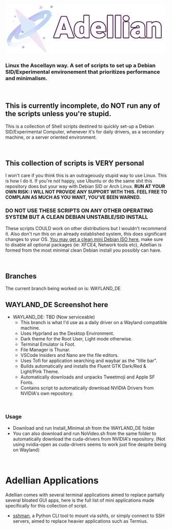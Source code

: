 ![](https://github.com/Ascellayn/Adellian/blob/main/Ressources/AdellianBanner-256px.png?raw=true)  
### Linux the Ascellayn way. A set of scripts to set up a Debian SID/Experimental environement that prioritizes performance and minimalism.  

<br>

## This is currently incomplete, do NOT run any of the scripts unless you're stupid.
This is a collection of Shell scripts destined to quickly set-up a Debian SID/Experimental Computer, whenever it's for daily drivers, as a secondary machine, or a server oriented environment.

<br>

## This collection of scripts is VERY personal
I won't care if you think this is an outrageously stupid way to use Linux. This is how I do it. If you're not happy, use Ubuntu or do the same shit this repository does but your way with Debian SID or Arch Linux.
**RUN AT YOUR OWN RISK: I WILL NOT PROVIDE ANY SUPPORT WITH THIS. FEEL FREE TO COMPLAIN AS MUCH AS YOU WANT, YOU'VE BEEN WARNED.**

### DO NOT USE THESE SCRIPTS ON ANY OTHER OPERATING SYSTEM BUT A CLEAN DEBIAN UNSTABLE/SID INSTALL
These scripts COULD work on other distributions but I wouldn't recommend it. Also don't run this on an already established system, this does significant changes to your OS. [You may get a clean mini Debian ISO here](https://d-i.debian.org/daily-images/amd64/daily/netboot/), make sure to disable all optional packages (ie: XFCE4, Network tools etc), Adellian is formed from the most minimal clean Debian install you possibly can have.

<br>

## Branches
The current branch being worked on is: WAYLAND_DE

## WAYLAND_DE Screenshot here
- WAYLAND_DE: TBD (Now serviceable)
  - This branch is what I'd use as a daily driver on a Wayland compatible machine.
  - Uses Hyprland as the Desktop Environment.
  - Dark theme for the Root User, Light mode otherwise.
  - Terminal Emulator is Foot.
  - File Manager is Thunar.
  - VSCode Insiders and Nano are the file editors.
  - Uses Tofi for application searching and waybar as the "title bar".
  - Builds automatically and installs the Fluent GTK Dark/Red & Light/Pink Theme.
  - Automatically downloads and unpacks Tweetmoji and Apple SF Fonts.
  - Contains script to automatically download NVIDIA Drivers from NVIDIA's own repository.

<br>

### Usage
- Download and run Install_Minimal.sh from the WAYLAND_DE folder
- You can also download and run NoVideo.sh from the same folder to automatically download the cuda-drivers from NVIDIA's repository. (Not using nvidia-open as cuda-drivers seems to work just fine despite being on Wayland)

<br>


# Adellian Applications
Adellian comes with several terminal applications aimed to replace partially several bloated GUI apps, here is the full list of mini applications made specifically for this collection of script.
- [sshman](https://github.com/SiriusBYT/TBD_Name/tree/main/WAYLAND_DE/rootfs/System/Applications/adellian_sshman), a Python CLI tool to mount via sshfs, or simply connect to SSH servers, aimed to replace heavier applications such as Termius.  
